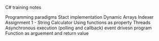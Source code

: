 C# training notes

Programming paradigms
Stact implementation
Dynamic Arrays 
Indexer
Assignment 1 - String Calculator
Using functions as property
Threads
Asynchronous execution (polling and callback)
event drivesn program
Function as arguement and return value
